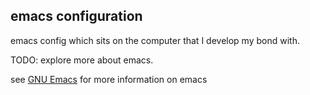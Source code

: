 ## emacs configuration
emacs config which sits on the computer that I develop my bond with.

TODO: explore more about emacs.


see [GNU Emacs](https://www.gnu.org/software/emacs/) for more information on emacs

